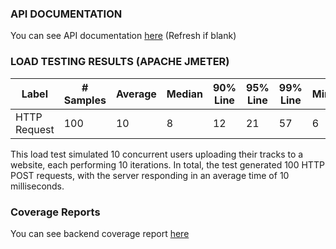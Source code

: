 ### API DOCUMENTATION  
You can see API documentation [here](https://htmlpreview.github.io/?https://github.com/COMP-4350-Group-8/admin/blob/main/sprints/sprint-3/dist/index.html) (Refresh if blank)  
### LOAD TESTING RESULTS (APACHE JMETER)  
|Label       |# Samples|Average|Median|90% Line|95% Line|99% Line|Min|Max|Error %|Throughput|Received KB/sec|Sent KB/sec|
|------------|---------|-------|------|--------|--------|--------|---|---|-------|----------|---------------|-----------|
|HTTP Request|100      |10     |8     |12      |21      |57      |6  |107|0.000% |107.87487 |6096.18        |6095.35    |  

This load test simulated 10 concurrent users uploading their tracks to a website, each performing 10 iterations. In total, the test generated 100 HTTP POST requests, with the server responding in an average time of 10 milliseconds.

### Coverage Reports

You can see backend coverage report [here](https://htmlpreview.github.io/?https://github.com/COMP-4350-Group-8/admin/blob/main/sprints/sprint-3/coverage-report/index.html)  
